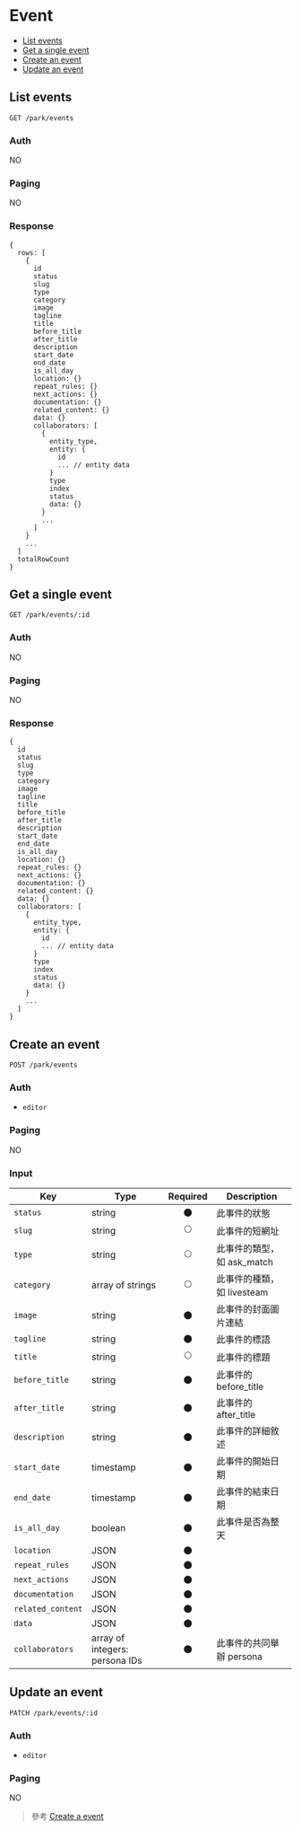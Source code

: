 # Event

- [List events](#list-events)
- [Get a single event](#get-a-single-event)
- [Create an event](#create-an-event)
- [Update an event](#update-an-event)

## List events
```
GET /park/events
```

### Auth
NO

### Paging
NO

### Response
```
{
  rows: [
    {
      id
      status
      slug
      type
      category
      image
      tagline
      title
      before_title
      after_title
      description
      start_date
      end_date
      is_all_day
      location: {}
      repeat_rules: {}
      next_actions: {}
      documentation: {}
      related_content: {}
      data: {}
      collaborators: [
        {
          entity_type,
          entity: {
            id
            ... // entity data
          }
          type
          index
          status
          data: {}
        }
        ...
      ]
    }
    ...
  ]
  totalRowCount
}
```

## Get a single event
```
GET /park/events/:id
```

### Auth
NO

### Paging
NO

### Response
```
{
  id
  status
  slug
  type
  category
  image
  tagline
  title
  before_title
  after_title
  description
  start_date
  end_date
  is_all_day
  location: {}
  repeat_rules: {}
  next_actions: {}
  documentation: {}
  related_content: {}
  data: {}
  collaborators: [
    {
      entity_type,
      entity: {
        id
        ... // entity data
      }
      type
      index
      status
      data: {}
    }
    ...
  ]
}
```

## Create an event
```
POST /park/events
```

### Auth
- `editor`

### Paging
NO

### Input

| Key | Type | Required | Description |
| --- | --- | :---: | --- |
| `status` | string | 🌑 | 此事件的狀態 |
| `slug` | string | 🌕 | 此事件的短網址 |
| `type` | string | 🌕 | 此事件的類型，如 ask_match |
| `category` | array of strings | 🌕 | 此事件的種類，如 livesteam |
| `image` | string | 🌑 | 此事件的封面圖片連結 |
| `tagline` | string | 🌑 | 此事件的標語 |
| `title` | string | 🌕 | 此事件的標題 |
| `before_title` | string | 🌑 | 此事件的 before_title |
| `after_title` | string | 🌑 | 此事件的 after_title |
| `description` | string | 🌑 | 此事件的詳細敘述 |
| `start_date` | timestamp | 🌑 | 此事件的開始日期 |
| `end_date` | timestamp | 🌑 | 此事件的結束日期 |
| `is_all_day` | boolean | 🌑 | 此事件是否為整天 |
| `location` | JSON | 🌑 |  |
| `repeat_rules` | JSON | 🌑 |  |
| `next_actions` | JSON | 🌑 |  |
| `documentation` | JSON | 🌑 |  |
| `related_content` | JSON | 🌑 |  |
| `data` | JSON | 🌑 |  |
| `collaborators` | array of integers: persona IDs | 🌑 | 此事件的共同舉辦 persona |

## Update an event
```
PATCH /park/events/:id
```

### Auth
- `editor`

### Paging
NO

> 參考 [Create a event](#create-a-event)
